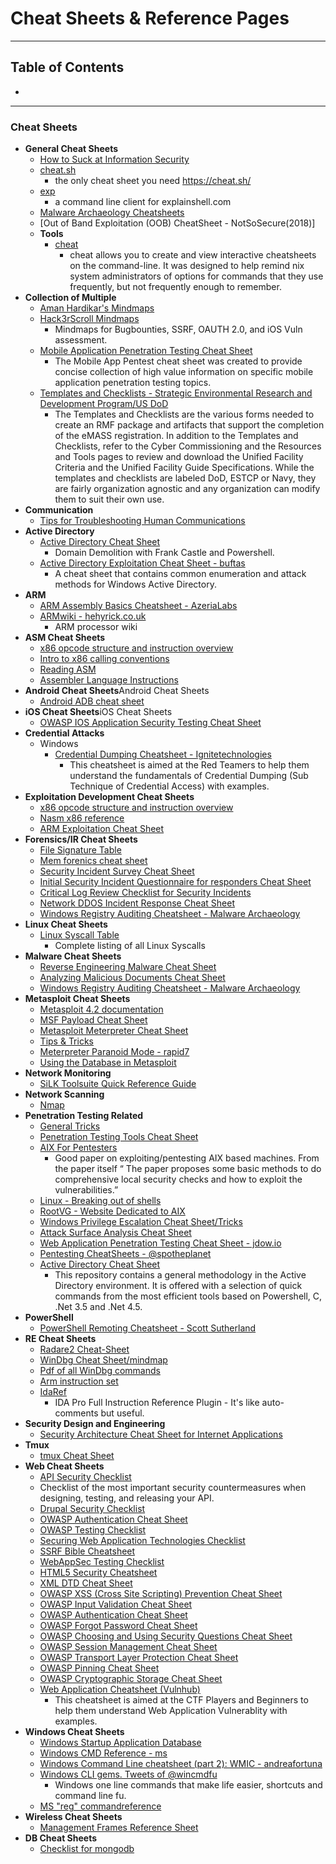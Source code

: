 # Cheat Sheets & Reference Pages

------------------------------------------------------------------------
## Table of Contents
- []()
------------------------------------------------------------------------


### Cheat Sheets
* **General Cheat Sheets**
	* [How to Suck at Information Security](https://zeltser.com/suck-at-security-cheat-sheet/)
	* [cheat.sh](https://github.com/chubin/cheat.sh)
		*  the only cheat sheet you need https://cheat.sh/
	* [exp](https://github.com/troydm/exp)
		* a command line client for explainshell.com
	* [Malware Archaeology Cheatsheets](https://www.malwarearchaeology.com/cheat-sheets)
	* [Out of Band Exploitation (OOB) CheatSheet - NotSoSecure(2018)]
	* **Tools**
		* [cheat](https://github.com/cheat/cheat)
			* cheat allows you to create and view interactive cheatsheets on the command-line. It was designed to help remind nix system administrators of options for commands that they use frequently, but not frequently enough to remember.
* **Collection of Multiple**
	* [Aman Hardikar's Mindmaps](http://www.amanhardikar.com/mindmaps.html)
	* [Hack3rScroll Mindmaps](https://github.com/hackerscrolls/SecurityTips/tree/master/MindMaps)
		* Mindmaps for Bugbounties, SSRF, OAUTH 2.0, and iOS Vuln assessment.
	* [Mobile Application Penetration Testing Cheat Sheet](https://github.com/tanprathan/MobileApp-Pentest-Cheatsheet)
		* The Mobile App Pentest cheat sheet was created to provide concise collection of high value information on specific mobile application penetration testing topics. 
	* [Templates and Checklists - Strategic Environmental Research and Development Program/US DoD](https://www.serdp-estcp.org/Tools-and-Training/Installation-Energy-and-Water/Cybersecurity/Templates-and-Checklists)
		* The Templates and Checklists are the various forms needed to create an RMF package and artifacts that support the completion of the eMASS registration. In addition to the Templates and Checklists, refer to the Cyber Commissioning and the Resources and Tools pages to review and download the Unified Facility Criteria and the Unified Facility Guide Specifications. While the templates and checklists are labeled DoD, ESTCP or Navy, they are fairly organization agnostic and any organization can modify them to suit their own use.
* **Communication**
	* [Tips for Troubleshooting Human Communications](https://zeltser.com/human-communications-cheat-sheet/)
* **Active Directory**
	* [Active Directory Cheat Sheet](https://github.com/punishell/ADCheatSheet)
		* Domain Demolition with Frank Castle and Powershell.
	* [Active Directory Exploitation Cheat Sheet - buftas](https://github.com/buftas/Active-Directory-Exploitation-Cheat-Sheet)
		* A cheat sheet that contains common enumeration and attack methods for Windows Active Directory.
* **ARM**
	* [ARM Assembly Basics Cheatsheet - AzeriaLabs](https://azeria-labs.com/assembly-basics-cheatsheet/)
	* [ARMwiki - hehyrick.co.uk](https://www.heyrick.co.uk/armwiki/Category:Introduction)
		* ARM processor wiki
* **ASM Cheat Sheets**
	* [x86 opcode structure and instruction overview](http://pnx.tf/files/x86_opcode_structure_and_instruction_overview.pdf)
	* [Intro to x86 calling conventions](http://codearcana.com/posts/2013/05/21/a-brief-introduction-to-x86-calling-conventions.html)
	* [Reading ASM](http://cseweb.ucsd.edu/classes/sp11/cse141/pdf/02/S01_x86_64.key.pdf)
	* [Assembler Language Instructions](http://www.laynetworks.com/assembly%20tutorials3.htm)
* **Android Cheat Sheets**<a name="Android">Android Cheat Sheets</a>
	* [Android ADB cheat sheet](https://github.com/maldroid/adb_cheatsheet/blob/master/cheatsheet.pdf?raw=true)
* **iOS Cheat Sheets**<a name="ios">iOS Cheat Sheets</a>
	* [OWASP IOS Application Security Testing Cheat Sheet](https://www.owasp.org/index.php/IOS_Application_Security_Testing_Cheat_Sheet#Insecure_data_storage)
* **Credential Attacks**
	* Windows
		* [Credential Dumping Cheatsheet - Ignitetechnologies](https://github.com/Ignitetechnologies/Credential-Dumping)
			* This cheatsheet is aimed at the Red Teamers to help them understand the fundamentals of Credential Dumping (Sub Technique of Credential Access) with examples.
* **Exploitation Development Cheat Sheets**<a name="exploitation"></a>
	* [x86 opcode structure and instruction overview](http://pnx.tf/files/x86_opcode_structure_and_instruction_overview.pdf)
	* [Nasm x86 reference](https://www.cs.uaf.edu/2006/fall/cs301/support/x86/)
	* [ARM Exploitation Cheat Sheet](https://azeria-labs.com/assembly-basics-cheatsheet/)
* **Forensics/IR Cheat Sheets**<a name="for"></a>
	* [File Signature Table](http://www.garykessler.net/library/file_sigs.html)
	* [Mem forenics cheat sheet](http://forensicmethods.com/wp-content/uploads/2012/04/Memory-Forensics-Cheat-Sheet-v1.pdf)
	* [Security Incident Survey Cheat Sheet](https://zeltser.com/security-incident-survey-cheat-sheet/)
	* [Initial Security Incident Questionnaire for responders Cheat Sheet](https://zeltser.com/security-incident-questionnaire-cheat-sheet/)
	* [Critical Log Review Checklist for Security Incidents](https://zeltser.com/security-incident-log-review-checklist/)
	* [Network DDOS Incident Response Cheat Sheet](https://zeltser.com/ddos-incident-cheat-sheet/)
	* [Windows Registry Auditing Cheatsheet - Malware Archaeology](https://static1.squarespace.com/static/552092d5e4b0661088167e5c/t/5d497aefe58b7e00011f6947/1565096688890/Windows+Registry+Auditing+Cheat+Sheet+ver+Aug+2019.pdf)
* **Linux Cheat Sheets**<a name="Linux"></a>
	* [Linux Syscall Table](http://www.informatik.htw-dresden.de/~beck/ASM/syscall_list.html)
		* Complete listing of all Linux Syscalls
* **Malware Cheat Sheets**<a name="Malware"></a>
	* [Reverse Engineering Malware Cheat Sheet](https://zeltser.com/reverse-malware-cheat-sheet/)
	* [Analyzing Malicious Documents Cheat Sheet](https://zeltser.com/analyzing-malicious-documents/)
	* [Windows Registry Auditing Cheatsheet - Malware Archaeology](https://static1.squarespace.com/static/552092d5e4b0661088167e5c/t/5d497aefe58b7e00011f6947/1565096688890/Windows+Registry+Auditing+Cheat+Sheet+ver+Aug+2019.pdf)
* **Metasploit Cheat Sheets**<a name="metasploit"></a>
	* [Metasploit 4.2 documentation](https://community.rapid7.com/docs/DOC-1751)
	* [MSF Payload Cheat Sheet](http://aerokid240.blogspot.com/2009/11/msfpayload-goodness-cheatsheet.html)
	* [Metasploit Meterpreter Cheat Sheet](https://scadahacker.com/library/Documents/Cheat_Sheets/Hacking%20-%20Meterpreter%20Cheat%20%20Sheet.pdf)
	* [Tips & Tricks](https://en.wikibooks.org/wiki/Metasploit/Tips_and_Tricks)
	* [Meterpreter Paranoid Mode - rapid7](https://github.com/rapid7/metasploit-framework/wiki/Meterpreter-Paranoid-Mode)
	* [Using the Database in Metasploit](https://www.offensive-security.com/metasploit-unleashed/using-databases/)
* **Network Monitoring**
	* [SiLK Toolsuite Quick Reference Guide](https://tools.netsa.cert.org/silk/silk-quickref.pdf)
* **Network Scanning**
	* [Nmap](https://highon.coffee/docs/nmap/)
* **Penetration Testing Related**<a name="pentest"></a>
	* [General Tricks](http://averagesecurityguy.info/cheat-sheet/)
	* [Penetration Testing Tools Cheat Sheet](https://highon.coffee/blog/penetration-testing-tools-cheat-sheet/)
	* [AIX For Pentesters](http://www.giac.org/paper/gpen/6684/aix-penetration-testers/125890)
		* Good paper on exploiting/pentesting AIX based machines. From the paper itself “ The paper proposes some basic methods to do comprehensive local security checks and how to exploit the vulnerabilities.”
	* [Linux - Breaking out of shells](https://highon.coffee/docs/linux-commands/#breaking-out-of-limited-shells)
	* [RootVG - Website Dedicated to AIX](http://www.rootvg.net/content/view/102/98/)
	* [Windows Privilege Escalation Cheat Sheet/Tricks](http://it-ovid.blogspot.fr/2012/02/windows-privilege-escalation.html)
	* [Attack Surface Analysis Cheat Sheet](https://www.owasp.org/index.php/Attack_Surface_Analysis_Cheat_Sheet)
	* [Web Application Penetration Testing Cheat Sheet - jdow.io](https://jdow.io/blog/2018/03/18/web-application-penetration-testing-methodology/)
	* [Pentesting CheatSheets - @spotheplanet](https://ired.team/offensive-security-experiments/offensive-security-cheetsheets)
	* [Active Directory Cheat Sheet](https://github.com/Integration-IT/Active-Directory-Exploitation-Cheat-Sheet)
		* This repository contains a general methodology in the Active Directory environment. It is offered with a selection of quick commands from the most efficient tools based on Powershell, C, .Net 3.5 and .Net 4.5.
* **PowerShell**
	* [PowerShell Remoting Cheatsheet - Scott Sutherland](https://blog.netspi.com/powershell-remoting-cheatsheet/)
* **RE Cheat Sheets**<a name="re"></a>
	* [Radare2 Cheat-Sheet](https://github.com/radareorg/radare2/blob/master/doc/intro.md)
	* [WinDbg Cheat Sheet/mindmap](http://tylerhalfpop.com/2014/08/16/windbg-cheatsheet/)
	* [Pdf of all WinDbg commands](http://windbg.info/download/doc/pdf/WinDbg_cmds.pdf)
	* [Arm instruction set](http://simplemachines.it/doc/arm_inst.pdf)
	* [IdaRef](https://github.com/nologic/idaref)
		* IDA Pro Full Instruction Reference Plugin - It's like auto-comments but useful.
* **Security Design and Engineering**
	* [Security Architecture Cheat Sheet for Internet Applications](https://zeltser.com/security-architecture-cheat-sheet/)
* **Tmux**
	* [tmux Cheat Sheet](http://tmuxcheatsheet.com/)
* **Web Cheat Sheets**<a name="Web"></a>
	* [API Security Checklist](https://github.com/shieldfy/API-Security-Checklist/)
	* Checklist of the most important security countermeasures when designing, testing, and releasing your API.
	* [Drupal Security Checklist](https://github.com/gfoss/attacking-drupal/blob/master/presentation/drupal-security-checklist.pdf)
	* [OWASP Authentication Cheat Sheet](https://www.owasp.org/index.php/Authentication_Cheat_Sheet)
	* [OWASP Testing Checklist](https://www.owasp.org/index.php/Testing_Checklist)
	* [Securing Web Application Technologies Checklist](http://www.securingthehuman.org/developer/swat)
	* [SSRF Bible Cheatsheet](https://docs.google.com/document/d/1v1TkWZtrhzRLy0bYXBcdLUedXGb9njTNIJXa3u9akHM/edit)
	* [WebAppSec Testing Checklist](http://tuppad.com/blog/wp-content/uploads/2012/03/WebApp_Sec_Testing_Checklist.pdf)
	* [HTML5 Security Cheatsheet](https://github.com/jshaw87/Cheatsheets)
	* [XML DTD Cheat Sheet](https://web-in-security.blogspot.it/2016/03/xxe-cheat-sheet.html)
	* [OWASP XSS (Cross Site Scripting) Prevention Cheat Sheet](https://www.owasp.org/index.php/XSS_(Cross_Site_Scripting)\_Prevention_Cheat_Sheet)
	* [OWASP Input Validation Cheat Sheet](https://www.owasp.org/index.php/Input_Validation_Cheat_Sheet)
	* [OWASP Authentication Cheat Sheet](https://www.owasp.org/index.php/Authentication_Cheat_Sheet)
	* [OWASP Forgot Password Cheat Sheet](https://www.owasp.org/index.php/Forgot_Password_Cheat_Sheet)
	* [OWASP Choosing and Using Security Questions Cheat Sheet](https://www.owasp.org/index.php/Choosing_and_Using_Security_Questions_Cheat_Sheet)
	* [OWASP Session Management Cheat Sheet](https://www.owasp.org/index.php/Session_Management_Cheat_Sheet)
	* [OWASP Transport Layer Protection Cheat Sheet](https://www.owasp.org/index.php/Transport_Layer_Protection_Cheat_Sheet)
	* [OWASP Pinning Cheat Sheet](https://www.owasp.org/index.php/Pinning_Cheat_Sheet)
	* [OWASP Cryptographic Storage Cheat Sheet](https://www.owasp.org/index.php/Cryptographic_Storage_Cheat_Sheet)
	* [Web Application Cheatsheet (Vulnhub)](https://github.com/Ignitetechnologies/Web-Application-Cheatsheet)
		* This cheatsheet is aimed at the CTF Players and Beginners to help them understand Web Application Vulnerablity with examples. 
* **Windows Cheat Sheets**<a name="windows"></a>
	* [Windows Startup Application Database](http://www.pacs-portal.co.uk/startup_content.php)
	* [Windows CMD Reference - ms](https://www.microsoft.com/en-us/download/details.aspx?id=56846)
	* [Windows Command Line cheatsheet (part 2): WMIC - andreafortuna](https://www.andreafortuna.org/dfir/windows-command-line-cheatsheet-part-2-wmic/)
	* [Windows CLI gems. Tweets of @wincmdfu](https://github.com/madhuakula/wincmdfu#list-missing-updates)
		* Windows one line commands that make life easier, shortcuts and command line fu.
	* [MS "reg" commandreference](http://www.computerhope.com/reg.htm)
* **Wireless Cheat Sheets**<a name="wifi"></a>
	* [Management Frames Reference Sheet](http://download.aircrack-ng.org/wiki-files/other/managementframes.pdf)
* **DB Cheat Sheets**<a name="db"></a>
	* [Checklist for mongodb](http://blog.mongodirector.com/10-tips-to-improve-your-mongodb-security/)





